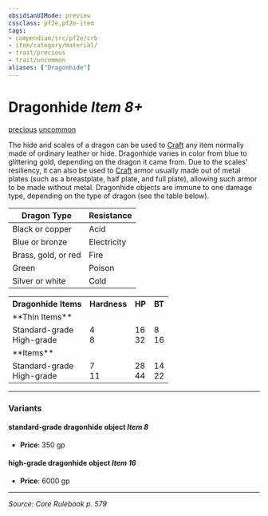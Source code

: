 ```yaml
---
obsidianUIMode: preview
cssclass: pf2e,pf2e-item
tags:
- compendium/src/pf2e/crb
- item/category/material/
- trait/precious
- trait/uncommon
aliases: ["Dragonhide"]
---
```

# Dragonhide *Item 8+*  
[precious](precious.md "Precious Item Trait")  [uncommon](uncommon.md "Uncommon Rarity Trait")  


The hide and scales of a dragon can be used to [Craft](craft.md) any item normally made of ordinary leather or hide. Dragonhide varies in color from blue to glittering gold, depending on the dragon it came from. Due to the scales' resiliency, it can also be used to [Craft](craft.md) armor usually made out of metal plates (such as a breastplate, half plate, and full plate), allowing such armor to be made without metal. Dragonhide objects are immune to one damage type, depending on the type of dragon (see the table below).

| Dragon Type | Resistance |
|-------------|------------|
| Black or copper | Acid |
| Blue or bronze | Electricity |
| Brass, gold, or red | Fire |
| Green | Poison |
| Silver or white | Cold |

<table>
<tr>
  <th>Dragonhide Items</th>
  <th>Hardness</th>
  <th>HP</th>
  <th>BT</th>
</tr>
<tr>
  <td>**Thin Items**</td>
  <td></td>
  <td></td>
  <td></td>
</tr>
<tr>
  <td>Standard-grade<br />High-grade</td>
  <td>4<br />8</td>
  <td>16<br />32</td>
  <td>8<br />16</td>
</tr>
<tr>
  <td>**Items**</td>
  <td></td>
  <td></td>
  <td></td>
</tr>
<tr>
  <td>Standard-grade<br />High-grade</td>
  <td>7<br />11</td>
  <td>28<br />44</td>
  <td>14<br />22</td>
</tr>
</table>


---

### Variants

#### standard-grade dragonhide object *Item 8*

- **Price**: 350 gp

#### high-grade dragonhide object *Item 16*

- **Price**: 6000 gp

---
*Source: Core Rulebook p. 579*